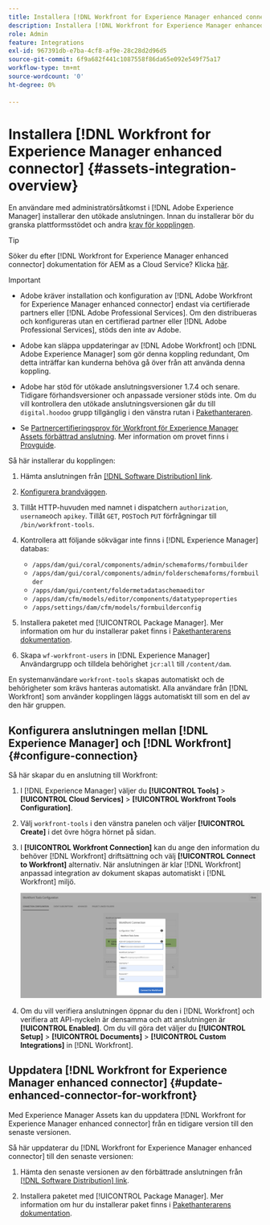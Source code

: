 ```yaml
---
title: Installera [!DNL Workfront for Experience Manager enhanced connector]
description: Installera [!DNL Workfront for Experience Manager enhanced connector]
role: Admin
feature: Integrations
exl-id: 967391db-e7ba-4cf8-af9e-28c28d2d96d5
source-git-commit: 6f9a682f441c1087558f86da65e092e549f75a17
workflow-type: tm+mt
source-wordcount: '0'
ht-degree: 0%

---
```


# Installera [!DNL Workfront for Experience Manager enhanced connector] {#assets-integration-overview}

En användare med administratörsåtkomst i [!DNL Adobe Experience Manager] installerar den utökade anslutningen. Innan du installerar bör du granska plattformsstödet och andra [krav för kopplingen](https://one.workfront.com/s/csh?context=2467&amp;pubname=the-new-workfront-experience).

>[!TIP]
>
>Söker du efter [!DNL Workfront for Experience Manager enhanced connector] dokumentation för AEM as a Cloud Service? Klicka [här](https://experienceleague.adobe.com/docs/experience-manager-cloud-service/content/assets/integrations/workfront-connector-install.html?lang=en).

>[!IMPORTANT]
>
>* Adobe kräver installation och konfiguration av [!DNL Adobe Workfront for Experience Manager enhanced connector] endast via certifierade partners eller [!DNL Adobe Professional Services]. Om den distribueras och konfigureras utan en certifierad partner eller [!DNL Adobe Professional Services], stöds den inte av Adobe.
>
>* Adobe kan släppa uppdateringar av [!DNL Adobe Workfront] och [!DNL Adobe Experience Manager] som gör denna koppling redundant, Om detta inträffar kan kunderna behöva gå över från att använda denna koppling.
>
>* Adobe har stöd för utökade anslutningsversioner 1.7.4 och senare. Tidigare förhandsversioner och anpassade versioner stöds inte. Om du vill kontrollera den utökade anslutningsversionen går du till `digital.hoodoo` grupp tillgänglig i den vänstra rutan i [Pakethanteraren](https://experienceleague.adobe.com/docs/experience-manager-65/administering/contentmanagement/package-manager.html?lang=en).
>
>* Se [Partnercertifieringsprov för Workfront för Experience Manager Assets förbättrad anslutning](https://solutionpartners.adobe.com/solution-partners/home/applications/experience_cloud/workfront/journey/dev_core.html). Mer information om provet finns i [Provguide](https://express.adobe.com/page/Tc7Mq6zLbPFy8/).


Så här installerar du kopplingen:

1. Hämta anslutningen från [[!DNL Software Distribution] link](https://experience.adobe.com/#/downloads/content/software-distribution/en/aem.html?package=/content/software-distribution/en/details.html/content/dam/aem/public/adobe/packages/cq650/product/assets/workfront-tools.ui.apps.zip).

1. [Konfigurera brandväggen](https://one.workfront.com/s/document-item?bundleId=the-new-workfront-experience&amp;topicId=Content%2FAdministration_and_Setup%2FGet_started-WF_administration%2Fconfigure-your-firewall.html).

1. Tillåt HTTP-huvuden med namnet i dispatchern `authorization`, `username`och `apikey`. Tillåt `GET`, `POST`och `PUT` förfrågningar till `/bin/workfront-tools`.

1. Kontrollera att följande sökvägar inte finns i [!DNL Experience Manager] databas:

   * `/apps/dam/gui/coral/components/admin/schemaforms/formbuilder`
   * `/apps/dam/gui/coral/components/admin/folderschemaforms/formbuilder`
   * `/apps/dam/gui/content/foldermetadataschemaeditor`
   * `/apps/dam/cfm/models/editor/components/datatypeproperties`
   * `/apps/settings/dam/cfm/models/formbuilderconfig`

1. Installera paketet med [!UICONTROL Package Manager]. Mer information om hur du installerar paket finns i [Pakethanterarens dokumentation](/help/sites-administering/package-manager.md).

1. Skapa `wf-workfront-users` in [!DNL Experience Manager] Användargrupp och tilldela behörighet `jcr:all` till `/content/dam`.

En systemanvändare `workfront-tools` skapas automatiskt och de behörigheter som krävs hanteras automatiskt. Alla användare från [!DNL Workfront] som använder kopplingen läggs automatiskt till som en del av den här gruppen.

## Konfigurera anslutningen mellan [!DNL Experience Manager] och [!DNL Workfront] {#configure-connection}

Så här skapar du en anslutning till Workfront:

1. I [!DNL Experience Manager] väljer du **[!UICONTROL Tools]** > **[!UICONTROL Cloud Services]** > **[!UICONTROL Workfront Tools Configuration]**.

1. Välj `workfront-tools` i den vänstra panelen och väljer **[!UICONTROL Create]** i det övre högra hörnet på sidan.

1. I **[!UICONTROL Workfront Connection]** kan du ange den information du behöver [!DNL Workfront] driftsättning och välj **[!UICONTROL Connect to Workfront]** alternativ. När anslutningen är klar [!DNL Workfront] anpassad integration av dokument skapas automatiskt i [!DNL Workfront] miljö.

   ![Anslut [!DNL Experience Manager] och [!DNL Workfront]](/help/assets/assets/wf-connection-config.png)

1. Om du vill verifiera anslutningen öppnar du den i [!DNL Workfront] och verifiera att API-nyckeln är densamma och att anslutningen är **[!UICONTROL Enabled]**. Om du vill göra det väljer du **[!UICONTROL Setup]** > **[!UICONTROL Documents]** > **[!UICONTROL Custom Integrations]** in [!DNL Workfront].

## Uppdatera [!DNL Workfront for Experience Manager enhanced connector] {#update-enhanced-connector-for-workfront}

Med Experience Manager Assets kan du uppdatera [!DNL Workfront for Experience Manager enhanced connector] från en tidigare version till den senaste versionen.

Så här uppdaterar du [!DNL Workfront for Experience Manager enhanced connector] till den senaste versionen:

1. Hämta den senaste versionen av den förbättrade anslutningen från [[!DNL Software Distribution] link](https://experience.adobe.com/#/downloads/content/software-distribution/en/aem.html?package=/content/software-distribution/en/details.html/content/dam/aem/public/adobe/packages/cq650/product/assets/workfront-tools.ui.apps.zip).

1. Installera paketet med [!UICONTROL Package Manager]. Mer information om hur du installerar paket finns i [Pakethanterarens dokumentation](/help/sites-administering/package-manager.md).
